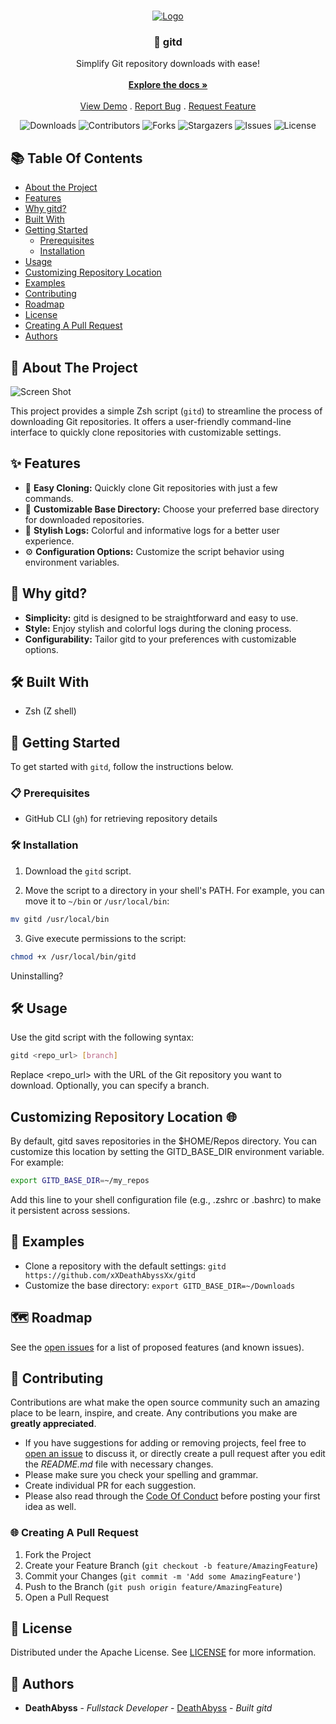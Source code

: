 <br/>
<p align="center">
  <a href="https://github.com/xXDeathAbyssXx/gitd">
    <img src="https://i.imgur.com/NxZCmoU.png" alt="Logo">
  </a>

  <h3 align="center">🚀 gitd</h3>

  <p align="center">
    Simplify Git repository downloads with ease!
    <br/>
    <br/>
    <a href="https://github.com/xXDeathAbyssXx/gitd"><strong>Explore the docs »</strong></a>
    <br/>
    <br/>
    <a href="https://github.com/xXDeathAbyssXx/gitd">View Demo</a>
    .
    <a href="https://github.com/xXDeathAbyssXx/gitd/issues">Report Bug</a>
    .
    <a href="https://github.com/xXDeathAbyssXx/gitd/issues">Request Feature</a>
  </p>
</p>

<div align="center">

![Downloads](https://img.shields.io/github/downloads/xXDeathAbyssXx/gitd/total) ![Contributors](https://img.shields.io/github/contributors/xXDeathAbyssXx/gitd?color=dark-green) ![Forks](https://img.shields.io/github/forks/xXDeathAbyssXx/gitd?style=social) ![Stargazers](https://img.shields.io/github/stars/xXDeathAbyssXx/gitd?style=social) ![Issues](https://img.shields.io/github/issues/xXDeathAbyssXx/gitd) ![License](https://img.shields.io/github/license/xXDeathAbyssXx/gitd) 

</div>

## 📚 Table Of Contents

* [About the Project](#about-the-project)
* [Features](#features)
* [Why gitd?](#why-gitd)
* [Built With](#built-with)
* [Getting Started](#getting-started)
  * [Prerequisites](#prerequisites)
  * [Installation](#installation)
* [Usage](#usage)
* [Customizing Repository Location](#customizing-repository-location)
* [Examples](#examples)
* [Contributing](#contributing)
* [Roadmap](#roadmap)
* [License](#license)
* [Creating A Pull Request](#creating-a-pull-request)
* [Authors](#authors)

## 🚀 About The Project 

![Screen Shot](images/screenshot.png)

This project provides a simple Zsh script (`gitd`) to streamline the process of downloading Git repositories. It offers a user-friendly command-line interface to quickly clone repositories with customizable settings.

## ✨ Features 

- 🔄 **Easy Cloning:** Quickly clone Git repositories with just a few commands.
- 📁 **Customizable Base Directory:** Choose your preferred base directory for downloaded repositories.
- 🎨 **Stylish Logs:** Colorful and informative logs for a better user experience.
- ⚙️ **Configuration Options:** Customize the script behavior using environment variables.

## 🤔 Why gitd? 

- **Simplicity:** gitd is designed to be straightforward and easy to use.
- **Style:** Enjoy stylish and colorful logs during the cloning process.
- **Configurability:** Tailor gitd to your preferences with customizable options.

## 🛠️ Built With 

* Zsh (Z shell)

## 🚀 Getting Started 

To get started with `gitd`, follow the instructions below.

### 📋 Prerequisites 

* GitHub CLI (`gh`) for retrieving repository details

### 🛠️ Installation 

1. Download the `gitd` script.

2. Move the script to a directory in your shell's PATH. For example, you can move it to `~/bin` or `/usr/local/bin`:

```bash
mv gitd /usr/local/bin
```

3. Give execute permissions to the script:

```sh
chmod +x /usr/local/bin/gitd
```

Uninstalling?

## 🛠️ Usage 

Use the gitd script with the following syntax:

```sh
gitd <repo_url> [branch]
```

Replace <repo_url> with the URL of the Git repository you want to download. Optionally, you can specify a branch.

## Customizing Repository Location 🌐

By default, gitd saves repositories in the $HOME/Repos directory. You can customize this location by setting the GITD_BASE_DIR environment variable. For example:

```sh
export GITD_BASE_DIR=~/my_repos
```

Add this line to your shell configuration file (e.g., .zshrc or .bashrc) to make it persistent across sessions.

## 🚀 Examples 

- Clone a repository with the default settings: `gitd https://github.com/xXDeathAbyssXx/gitd`
- Customize the base directory: `export GITD_BASE_DIR=~/Downloads`

## 🗺️ Roadmap 

See the [open issues](https://github.com/xXDeathAbyssXx/gitd/issues) for a list of proposed features (and known issues).

## 🤝 Contributing 

Contributions are what make the open source community such an amazing place to be learn, inspire, and create. Any contributions you make are **greatly appreciated**.
* If you have suggestions for adding or removing projects, feel free to [open an issue](https://github.com/xXDeathAbyssXx/gitd/issues/new) to discuss it, or directly create a pull request after you edit the *README.md* file with necessary changes.
* Please make sure you check your spelling and grammar.
* Create individual PR for each suggestion.
* Please also read through the [Code Of Conduct](https://github.com/xXDeathAbyssXx/gitd/blob/main/CODE_OF_CONDUCT.md) before posting your first idea as well.

### 🌐 Creating A Pull Request 

1. Fork the Project
2. Create your Feature Branch (`git checkout -b feature/AmazingFeature`)
3. Commit your Changes (`git commit -m 'Add some AmazingFeature'`)
4. Push to the Branch (`git push origin feature/AmazingFeature`)
5. Open a Pull Request

## 📄 License 

Distributed under the Apache License. See [LICENSE](https://github.com/xXDeathAbyssXx/gitd/blob/main/LICENSE.md) for more information.

## 🌟 Authors 

* **DeathAbyss** - *Fullstack Developer* - [DeathAbyss](https://github.com/xXDeathAbyssXx) - *Built gitd*
